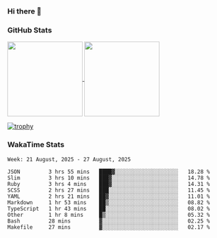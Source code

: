 ### Hi there 👋

### GitHub Stats

<a href="https://github.com/anuraghazra/github-readme-stats">
  <img align="center" height="170px" src="https://github-readme-stats.vercel.app/api/top-langs/?username=tksfjt1024&layout=compact&count_private=true&show_icons=true&show_icons=true&theme=graywhite" />
</a>
<a href="https://github.com/anuraghazra/github-readme-stats">
  <img align="center" height="170px" src="https://github-readme-stats.vercel.app/api?username=tksfjt1024&count_private=true&show_icons=true&show_icons=true&theme=graywhite" />
</a>

[![trophy](https://github-profile-trophy.vercel.app/?username=tksfjt1024)](https://github.com/ryo-ma/github-profile-trophy)

### WakaTime Stats

<!--START_SECTION:waka-->
```text
Week: 21 August, 2025 - 27 August, 2025

JSON         3 hrs 55 mins   ████▓░░░░░░░░░░░░░░░░░░░░   18.28 % 
Slim         3 hrs 10 mins   ███▓░░░░░░░░░░░░░░░░░░░░░   14.78 % 
Ruby         3 hrs 4 mins    ███▓░░░░░░░░░░░░░░░░░░░░░   14.31 % 
SCSS         2 hrs 27 mins   ███░░░░░░░░░░░░░░░░░░░░░░   11.45 % 
YAML         2 hrs 21 mins   ██▓░░░░░░░░░░░░░░░░░░░░░░   11.01 % 
Markdown     1 hr 53 mins    ██▒░░░░░░░░░░░░░░░░░░░░░░   08.82 % 
TypeScript   1 hr 43 mins    ██░░░░░░░░░░░░░░░░░░░░░░░   08.02 % 
Other        1 hr 8 mins     █▒░░░░░░░░░░░░░░░░░░░░░░░   05.32 % 
Bash         28 mins         ▓░░░░░░░░░░░░░░░░░░░░░░░░   02.25 % 
Makefile     27 mins         ▓░░░░░░░░░░░░░░░░░░░░░░░░   02.17 % 
```
<!--END_SECTION:waka-->
